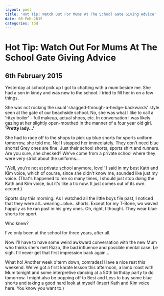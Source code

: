 ```yaml
---
layout: post
title: 'Hot Tip: Watch Out For Mums At The School Gate Giving Advice'
date: 06-Feb-2015
categories: tbd
---
```


# Hot Tip: Watch Out For Mums At The School Gate Giving Advice

## 6th February 2015

Yesterday at school pick up I got to chatting with a mum beside me. She had a son in kindy and was new to the school. I tried to fill her in on a few things.

She was not rocking the usual 'shagged-through-a-hedge-backwards' style seen at the gate of our beachside school. No,   she was what I like to call a 'ritzy boiler' - full makeup,   actual shoes,   etc. In conversation I was likely gazing at her slightly open-mouthed in the manner of a four year old girl. '**Pretty lady...'**

She had to race off to the shops to pick up blue shorts for sports uniform tomorrow, she told me. No! I stopped her immediately. They don't need blue shorts! Grey ones are fine. Just their school shorts, sports shirt and runners. Are you sure, she checked? We've come from a private school where they were very strict about the uniforms...

'Well, you're not at private school anymore, love!' I said in my best Kath and Kim voice, which of course, since she didn't know me, sounded like just my voice. (That's happened to me so many times, I should just stop doing the Kath and Kim voice, but it's like a tic now. It just comes out of its own accord.)

Sports day this morning. As I watched all the little boys file past, I noticed that they were all...wearing...blue...shorts. Except for my T-Bone, wo waved happily as he ran past in his grey ones. Oh, right, I thought. They wear blue shorts for sport.

Who knew?

I've only been at the school for three years, after all.

Now I'll have to have some weird awkward conversation with the new Mum who thinks she's met Rizzo, the bad influence and possible mental case. Le sigh. I'll never get that first impression back again...

What ho! Another week o'term down, comrades! Have a nice rest this weekend. We've got a first karate lesson this afternoon, a lamb roast with Mum tonight and some interpretive dancing at a 50th birthday party to do tomorrow. I might also be popping off to Best and Less to buy some blue shorts and taking a good hard look at myself (insert Kath and Kim voice here. You know you want to.)
